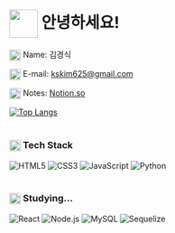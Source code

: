 # <img src="https://user-images.githubusercontent.com/83746849/137515913-9eedfb66-7acd-4f89-9a78-3acbd1a60bae.jpg" width="50" height="50" align="center"/> 안녕하세요!

<img src="https://user-images.githubusercontent.com/83746849/137515495-1c5cda69-10f7-48a4-ad60-e73234c07289.jpg" width="20" height="20" align="center"/> Name: 김경식

<img src="https://user-images.githubusercontent.com/83746849/137514562-fd2bf08e-35ab-4750-9f4b-2839c196b885.jpg" width="20" height="20" align="center"/> E-mail: kskim625@gmail.com

<img src="https://user-images.githubusercontent.com/83746849/137516741-10dc2e2c-b967-4699-a64f-9251a387cc4f.jpg" width="20" height="20" align="center"/> Notes: <a href="https://diligent-yak-42a.notion.site/9077497fa1424dc79616feb866e3755f">Notion.so</a>

[![Top Langs](https://github-readme-stats.vercel.app/api/top-langs/?username=kskim625&layout=compact)](https://github.com/metleeha)

#

### <img src="https://user-images.githubusercontent.com/83746849/137511712-0fba10ad-d8bb-43e1-a429-3c2974a4bfa2.jpg" width="20" height="20" align="center"/> Tech Stack
![HTML5](https://img.shields.io/badge/HTML5-%23E34F26?style=flat&logo=HTML5&logoColor=white)
![CSS3](https://img.shields.io/badge/CSS3-%231572B6?style=flat&logo=CSS3&logoColor=white)
![JavaScript](https://img.shields.io/badge/JavaScript-%23F7DF1E?style=flat&logo=JavaScript&logoColor=white)
![Python](https://img.shields.io/badge/Python-%233776AB?style=flat&logo=Python&logoColor=white)

#

### <img src="https://user-images.githubusercontent.com/83746849/137513009-888e82aa-0465-46f1-8fa1-5e07350cde76.jpg" width="20" height="20" align="center"/> Studying...
![React](https://img.shields.io/badge/React-%2361DAFB?style=flat&logo=React&logoColor=white)
![Node.js](https://img.shields.io/badge/Node.js-%23339933?style=flat&logo=Node.js&logoColor=white)
![MySQL](https://img.shields.io/badge/MySQL-%234479A1?style=flat&logo=MySQL&logoColor=white)
![Sequelize](https://img.shields.io/badge/Sequelize-%2352B0E7?style=flat&logo=Sequelize&logoColor=white)
